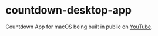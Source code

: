 # countdown-desktop-app
Countdown App for macOS being built in public on [YouTube](https://www.youtube.com/playlist?list=PL55u7n8tDvXx3AsnbJjt-n1PaIE5f4F67).
